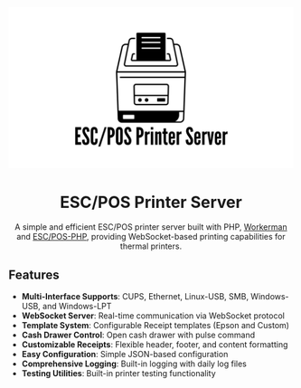 <p align="center">
    <picture>
      <source media="(prefers-color-scheme: dark)" srcset="assets/eps-white.png">
      <source media="(prefers-color-scheme: light)" srcset="assets/eps-black.png">
      <img alt="Shows a black logo in light color mode and a white one in dark color mode." src="assets/eps-black.png">
    </picture>
</p>
<h1 align="center">ESC/POS Printer Server</h1>
<p align="center">A simple and efficient ESC/POS printer server built with PHP, <a href="https://github.com/walkor/workerman" target="_blank">Workerman</a> and <a href="https://github.com/mike42/escpos-php" target="_blank">ESC/POS-PHP</a>, providing WebSocket-based printing capabilities for thermal printers.</p>

## Features
- **Multi-Interface Supports**: CUPS, Ethernet, Linux-USB, SMB, Windows-USB, and Windows-LPT
- **WebSocket Server**: Real-time communication via WebSocket protocol
- **Template System**: Configurable Receipt templates (Epson and Custom)
- **Cash Drawer Control**: Open cash drawer with pulse command
- **Customizable Receipts**: Flexible header, footer, and content formatting
- **Easy Configuration**: Simple JSON-based configuration
- **Comprehensive Logging**: Built-in logging with daily log files
- **Testing Utilities**: Built-in printer testing functionality
